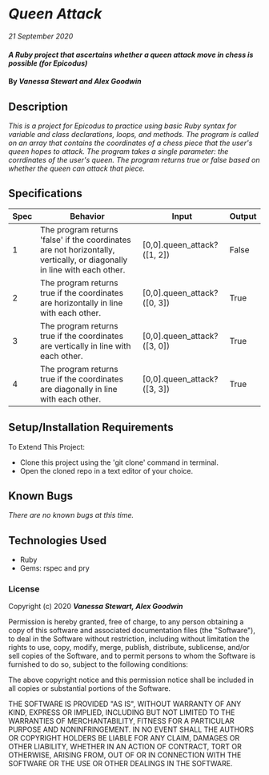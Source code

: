 # _Queen Attack_

_21 September 2020_

#### _A Ruby project that ascertains whether a queen attack move in chess is possible (for Epicodus)_

#### By _**Vanessa Stewart and Alex Goodwin**_

## Description

_This is a project for Epicodus to practice using basic Ruby syntax for variable and class declarations, loops, and methods. The program is called on an array that contains the coordinates of a chess piece that the user's queen hopes to attack. The program takes a single parameter: the corrdinates of the user's queen. The program returns true or false based on whether the queen can attack that piece._

## Specifications
| Spec     | Behavior | Input    | Output   |
| -------- | -------- | -------- | -------- |
| 1 | The program returns 'false' if the coordinates are not horizontally, vertically, or diagonally in line with each other. | [0,0].queen_attack?([1, 2])  | False |
| 2 | The program returns true if the coordinates are horizontally in line with each other.| [0,0].queen_attack?([0, 3]) | True |
| 3 | The program returns true if the coordinates are vertically in line with each other. | [0,0].queen_attack?([3, 0])  | True |
| 4 | The program returns true if the coordinates are diagonally in line with each other.| [0,0].queen_attack?([3, 3])  | True |


## Setup/Installation Requirements

To Extend This Project:
* Clone this project using the 'git clone' command in terminal.
* Open the cloned repo in a text editor of your choice.

## Known Bugs
_There are no known bugs at this time._

## Technologies Used

* Ruby 
* Gems: rspec and pry

### License

Copyright (c) 2020 **_Vanessa Stewart, Alex Goodwin_**

Permission is hereby granted, free of charge, to any person obtaining a copy of this software and associated documentation files (the "Software"), to deal in the Software without restriction, including without limitation the rights to use, copy, modify, merge, publish, distribute, sublicense, and/or sell copies of the Software, and to permit persons to whom the Software is furnished to do so, subject to the following conditions:

The above copyright notice and this permission notice shall be included in all copies or substantial portions of the Software.

THE SOFTWARE IS PROVIDED "AS IS", WITHOUT WARRANTY OF ANY KIND, EXPRESS OR IMPLIED, INCLUDING BUT NOT LIMITED TO THE WARRANTIES OF MERCHANTABILITY, FITNESS FOR A PARTICULAR PURPOSE AND NONINFRINGEMENT. IN NO EVENT SHALL THE AUTHORS OR COPYRIGHT HOLDERS BE LIABLE FOR ANY CLAIM, DAMAGES OR OTHER LIABILITY, WHETHER IN AN ACTION OF CONTRACT, TORT OR OTHERWISE, ARISING FROM, OUT OF OR IN CONNECTION WITH THE SOFTWARE OR THE USE OR OTHER DEALINGS IN THE SOFTWARE.
